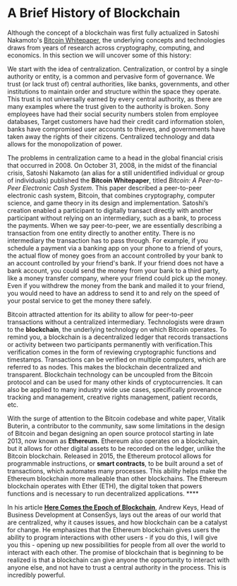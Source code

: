 # A Brief History of Blockchain

Although the concept of a blockchain was first fully actualized in Satoshi Nakamoto's [Bitcoin Whitepaper](https://bitcoin.org/bitcoin.pdf), the underlying concepts and technologies draws from years of research across cryptography, computing, and economics. In this section we will uncover some of this history:

We start with the idea of centralization. Centralization, or control by a single authority or entity, is a common and pervasive form of governance. We trust \(or lack trust of\) central authorities, like banks, governments, and other institutions to maintain order and structure within the space they operate. This trust is not universally earned by every central authority, as there are many examples where the trust given to the authority is broken. Sony employees have had their social security numbers stolen from employee databases, Target customers have had their credit card information stolen, banks have compromised user accounts to thieves, and governments have taken away the rights of their citizens. Centralized technology and data allows for the monopolization of power.

The problems in centralization came to a head in the global financial crisis that occurred in 2008. On October 31, 2008, in the midst of the financial crisis, Satoshi Nakamoto \(an alias for a still unidentified individual or group of individuals\) published the **Bitcoin Whitepaper**, titled _Bitcoin: A Peer-to-Peer Electronic Cash System_. This paper described a peer-to-peer electronic cash system, Bitcoin, that combines cryptography, computer science, and game theory in its design and implementation. Satoshi’s creation enabled a participant to digitally transact directly with another participant without relying on an intermediary, such as a bank, to process the payments. When we say peer-to-peer, we are essentially describing a transaction from one entity directly to another entity. There is no intermediary the transaction has to pass through. For example, if you schedule a payment via a banking app on your phone to a friend of yours, the actual flow of money goes from an account controlled by your bank to an account controlled by your friend's bank. If your friend does not have a bank account, you could send the money from your bank to a third party, like a money transfer company, where your friend could pick up the money. Even if you withdrew the money from the bank and mailed it to your friend, you would need to have an address to send it to and rely on the speed of your postal service to get the money there safely.

Bitcoin attracted attention for its ability to allow for peer-to-peer transactions without a centralized intermediary. Technologists were drawn to the **blockchain**, the underlying technology on which Bitcoin operates. To remind you, a blockchain is a decentralized ledger that records transactions or activity between two participants permanently with verification.This verification comes in the form of reviewing cryptographic functions and timestamps. Transactions can be verified on multiple computers, which are referred to as nodes. This makes the blockchain decentralized and transparent. Blockchain technology can be uncoupled from the Bitcoin protocol and can be used for many other kinds of cryptocurrencies. It can also be applied to many industry wide use cases, specifically provenance tracking and management, creative rights management, patient records, etc.

With the surge of attention to the Bitcoin codebase and white paper, Vitalik Buterin, a contributor to the community, saw some limitations in the design of Bitcoin and began designing an open source protocol starting in late 2013, now known as **Ethereum.** Ethereum also operates on a blockchain, but it allows for other digital assets to be recorded on the ledger, unlike the Bitcoin blockchain. Released in 2015, the Ethereum protocol allows for programmable instructions, or **smart contracts**, to be built around a set of transactions, which automates many processes. This ability helps make the Ethereum blockchain more malleable than other blockchains. The Ethereum blockchain operates with Ether \(ETH\), the digital token that powers functions and is necessary to run decentralized applications.  ****

In his article [**Here Comes the Epoch of Blockchain**](https://media.consensys.net/it-was-the-best-of-times-it-was-the-worst-of-times-3fc8c0865c6c), Andrew Keys, Head of Business Development at ConsenSys, lays out the areas of our world that are centralized, why it causes issues, and how blockchain can be a catalyst for change. He emphasizes that the Ethereum blockchain gives users the ability to program interactions with other users - if you do this, I will give you this - opening up new possibilities for people from all over the world to interact with each other. The promise of blockchain that is beginning to be realized is that a blockchain can give anyone the opportunity to interact with anyone else, and not have to trust a central authority in the process. This is incredibly powerful.


